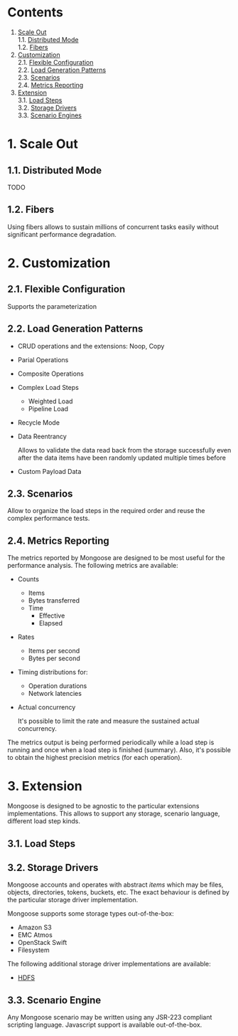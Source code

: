 # Contents

1. [Scale Out](#1-scale-out)<br/>
 1.1. [Distributed Mode](#11-distributed-mode)<br/>
 1.2. [Fibers](#12-fibers)<br/>
2. [Customization](#2-customization)<br/>
 2.1. [Flexible Configuration](#21-flexible-configuration)<br/>
 2.2. [Load Generation Patterns](#22-load-generation-patterns)<br/>
 2.3. [Scenarios](#23-scenarios)<br/>
 2.4. [Metrics Reporting](#24-metrics-reporting)<br/>
3. [Extension](#3-extension)<br/>
 3.1. [Load Steps](#31-load-steps)<br/>
 3.2. [Storage Drivers](#32-storage-drivers)<br/>
 3.3. [Scenario Engines](#33-scenario-engine)<br/>

# 1. Scale Out

## 1.1. Distributed Mode

TODO

## 1.2. Fibers

Using fibers allows to sustain millions of concurrent tasks easily
without significant performance degradation.

# 2. Customization

## 2.1. Flexible Configuration

Supports the parameterization

## 2.2. Load Generation Patterns

* CRUD operations and the extensions: Noop, Copy

* Parial Operations

* Composite Operations

* Complex Load Steps
    * Weighted Load
    * Pipeline Load
* Recycle Mode

* Data Reentrancy

  Allows to validate the data read back from the storage successfully
  even after the data items have been randomly updated multiple times
  before

* Custom Payload Data

## 2.3. Scenarios

Allow to organize the load steps in the required order and reuse the
complex performance tests.

## 2.4. Metrics Reporting

The metrics reported by Mongoose are designed to be most useful for the
performance analysis. The following metrics are available:

* Counts

  * Items
  * Bytes transferred
  * Time
    * Effective
    * Elapsed

* Rates

  * Items per second
  * Bytes per second

* Timing distributions for:

  * Operation durations
  * Network latencies

* Actual concurrency

  It's possible to limit the rate and measure the sustained actual
  concurrency.

The metrics output is being performed periodically while a load step
is running and once when a load step is finished (summary). Also, it's
possible to obtain the highest precision metrics (for each
operation).

# 3. Extension

Mongoose is designed to be agnostic to the particular extensions
implementations. This allows to support any storage, scenario language,
different load step kinds.

## 3.1. Load Steps

## 3.2. Storage Drivers

Mongoose accounts and operates with abstract *items* which may be files,
objects, directories, tokens, buckets, etc. The exact behaviour is
defined by the particular storage driver implementation.

Mongoose supports some storage types out-of-the-box:
* Amazon S3
* EMC Atmos
* OpenStack Swift
* Filesystem

The following additional storage driver implementations are available:
* [HDFS](https://github.com/emc-mongoose/mongoose-storage-driver-hdfs)

## 3.3. Scenario Engine

Any Mongoose scenario may be written using any JSR-223 compliant
scripting language. Javascript support is available out-of-the-box.
